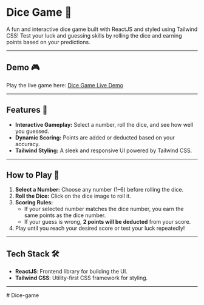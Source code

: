 # Dice Game 🎲

A fun and interactive dice game built with ReactJS and styled using Tailwind CSS! Test your luck and guessing skills by rolling the dice and earning points based on your predictions.

---

## Demo 🎮

Play the live game here: [Dice Game Live Demo](https://dice-game-beryl-chi.vercel.app/)  

---

## Features 🚀
- **Interactive Gameplay:** Select a number, roll the dice, and see how well you guessed.
- **Dynamic Scoring:** Points are added or deducted based on your accuracy.
- **Tailwind Styling:** A sleek and responsive UI powered by Tailwind CSS.

---

## How to Play 📜
1. **Select a Number:** Choose any number (1–6) before rolling the dice.
2. **Roll the Dice:** Click on the dice image to roll it.
3. **Scoring Rules:**
   - If your selected number matches the dice number, you earn the same points as the dice number.
   - If your guess is wrong, **2 points will be deducted** from your score.
4. Play until you reach your desired score or test your luck repeatedly!

---

## Tech Stack 🛠️
- **ReactJS**: Frontend library for building the UI.
- **Tailwind CSS**: Utility-first CSS framework for styling.

---
#   D i c e - g a m e 
 
 
